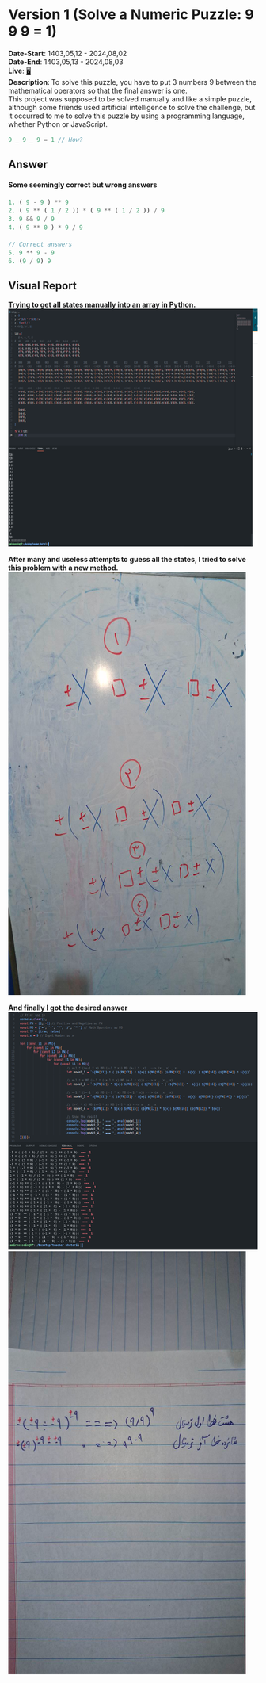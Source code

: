 # Version 1 (Solve a Numeric Puzzle: 9 9 9 = 1)
**Date-Start**: 1403,05,12 - 2024,08,02<br>
**Date-End**: 1403,05,13 - 2024,08,03<br>
**Live**: [🖥️](https://amirhossein-github.github.io/teacher-khateri/side-projects/numericPuzzle/version/v1/index.html)<br>
**Description**: To solve this puzzle, you have to put 3 numbers 9 between the mathematical operators so that the final answer is one.<br>
This project was supposed to be solved manually and like a simple puzzle, although some friends used artificial intelligence to solve the challenge, but it occurred to me to solve this puzzle by using a programming language, whether Python or JavaScript.
```js
9 _ 9 _ 9 = 1 // How?
```
## Answer

#### Some seemingly correct but wrong answers
```js
1. ( 9 - 9 ) ** 9
2. ( 9 ** ( 1 / 2 )) * ( 9 ** ( 1 / 2 )) / 9
3. 9 && 9 / 9
4. ( 9 ** 0 ) * 9 / 9

// Correct answers
5. 9 ** 9 - 9
6. (9 / 9) 9
```

## Visual Report
**Trying to get all states manually into an array in Python.**<br>
<a href="./assets/images/hard-working.png" ><img src="./assets/images/hard-working.png" alt="" width="854" height="480"/></a>

**After many and useless attempts to guess all the states, I tried to solve this problem with a new method.**<br>
<a href="./assets/images/whiteboard.png" ><img src="./assets/images/whiteboard.png" alt="" width="480" height="854"/></a>

**And finally I got the desired answer**<br>
<a href="./assets/images/code-result.png" ><img src="./assets/images/code-result.png" alt="" width="854" height="480"/></a>
<a href="./assets/images/result-description.png" ><img src="./assets/images/result-description.png" alt="" width="480" height="854"/></a>